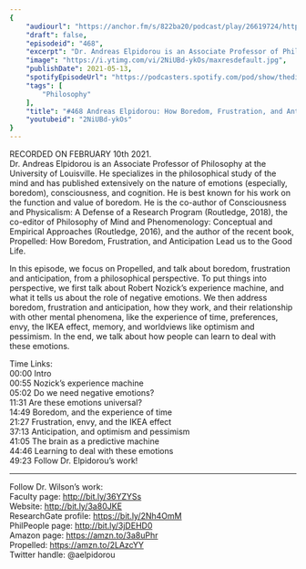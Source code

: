 ```yaml
---
{
	"audiourl": "https://anchor.fm/s/822ba20/podcast/play/26619724/https%3A%2F%2Fd3ctxlq1ktw2nl.cloudfront.net%2Fstaging%2F2021-1-12%2F393250cc-5c26-43e8-89bd-7492ee25c7cd.m4a",
	"draft": false,
	"episodeid": "468",
	"excerpt": "Dr. Andreas Elpidorou is an Associate Professor of Philosophy at the University of Louisville. He specializes in the philosophical study of the mind and has published extensively on the nature of emotions (especially, boredom), consciousness, and cognition. He is best known for his work on the function and value of boredom. He is the co-author of Consciousness and Physicalism: A Defense of a Research Program (Routledge, 2018), the co-editor of Philosophy of Mind and Phenomenology: Conceptual and Empirical Approaches (Routledge, 2016), and the author of the recent book, Propelled: How Boredom, Frustration, and Anticipation Lead us to the Good Life.",
	"image": "https://i.ytimg.com/vi/2NiUBd-ykOs/maxresdefault.jpg",
	"publishDate": 2021-05-13,
	"spotifyEpisodeUrl": "https://podcasters.spotify.com/pod/show/thedissenter/episodes/468-Andreas-Elpidorou-How-Boredom--Frustration--and-Anticipation-Lead-us-to-the-Good-Life-eqascc",
	"tags": [
		"Philosophy"
	],
	"title": "#468 Andreas Elpidorou: How Boredom, Frustration, and Anticipation Lead us to the Good Life",
	"youtubeid": "2NiUBd-ykOs"
}
---
```

RECORDED ON FEBRUARY 10th 2021.  
Dr. Andreas Elpidorou is an Associate Professor of Philosophy at the University of Louisville. He specializes in the philosophical study of the mind and has published extensively on the nature of emotions (especially, boredom), consciousness, and cognition. He is best known for his work on the function and value of boredom. He is the co-author of Consciousness and Physicalism: A Defense of a Research Program (Routledge, 2018), the co-editor of Philosophy of Mind and Phenomenology: Conceptual and Empirical Approaches (Routledge, 2016), and the author of the recent book, Propelled: How Boredom, Frustration, and Anticipation Lead us to the Good Life.

In this episode, we focus on Propelled, and talk about boredom, frustration and anticipation, from a philosophical perspective. To put things into perspective, we first talk about Robert Nozick’s experience machine, and what it tells us about the role of negative emotions. We then address boredom, frustration and anticipation, how they work, and their relationship with other mental phenomena, like the experience of time, preferences, envy, the IKEA effect, memory, and worldviews like optimism and pessimism. In the end, we talk about how people can learn to deal with these emotions.

Time Links:  
<time>00:00</time> Intro  
<time>00:55</time> Nozick’s experience machine  
<time>05:02</time> Do we need negative emotions?  
<time>11:31</time> Are these emotions universal?  
<time>14:49</time> Boredom, and the experience of time  
<time>21:27</time> Frustration, envy, and the IKEA effect  
<time>37:13</time> Anticipation, and optimism and pessimism  
<time>41:05</time> The brain as a predictive machine  
<time>44:46</time> Learning to deal with these emotions  
<time>49:23</time> Follow Dr. Elpidorou’s work!

---

Follow Dr. Wilson’s work:  
Faculty page: http://bit.ly/36YZYSs  
Website: http://bit.ly/3a80JKE  
ResearchGate profile: https://bit.ly/2Nh4OmM  
PhilPeople page: http://bit.ly/3jDEHD0  
Amazon page: https://amzn.to/3a8uPhr  
Propelled: https://amzn.to/2LAzcYY  
Twitter handle: @aelpidorou
